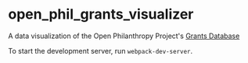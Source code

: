 # open_phil_grants_visualizer
A data visualization of the Open Philanthropy Project's [Grants Database](http://www.openphilanthropy.org/giving/grants)

To start the development server, run `webpack-dev-server`.
